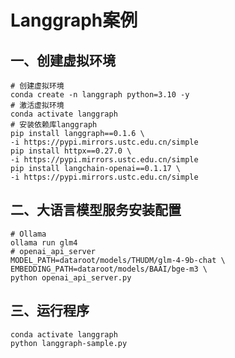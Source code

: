 # Langgraph案例

## 一、创建虚拟环境

```shell
# 创建虚拟环境
conda create -n langgraph python=3.10 -y
# 激活虚拟环境
conda activate langgraph
# 安装依赖库langgraph
pip install langgraph==0.1.6 \
-i https://pypi.mirrors.ustc.edu.cn/simple
pip install httpx==0.27.0 \
-i https://pypi.mirrors.ustc.edu.cn/simple
pip install langchain-openai==0.1.17 \
-i https://pypi.mirrors.ustc.edu.cn/simple
```

## 二、大语言模型服务安装配置

```shell
# Ollama
ollama run glm4
# openai_api_server
MODEL_PATH=dataroot/models/THUDM/glm-4-9b-chat \
EMBEDDING_PATH=dataroot/models/BAAI/bge-m3 \
python openai_api_server.py
```

## 三、运行程序

```shell
conda activate langgraph
python langgraph-sample.py
```
